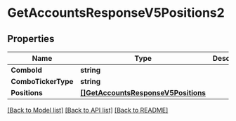 # GetAccountsResponseV5Positions2

## Properties

Name | Type | Description | Notes
------------ | ------------- | ------------- | -------------
**ComboId** | **string** |  | [optional] 
**ComboTickerType** | **string** |  | [optional] 
**Positions** | [**[]GetAccountsResponseV5Positions**](GetAccountsResponseV5_positions.md) |  | [optional] 

[[Back to Model list]](../README.md#documentation-for-models) [[Back to API list]](../README.md#documentation-for-api-endpoints) [[Back to README]](../README.md)


